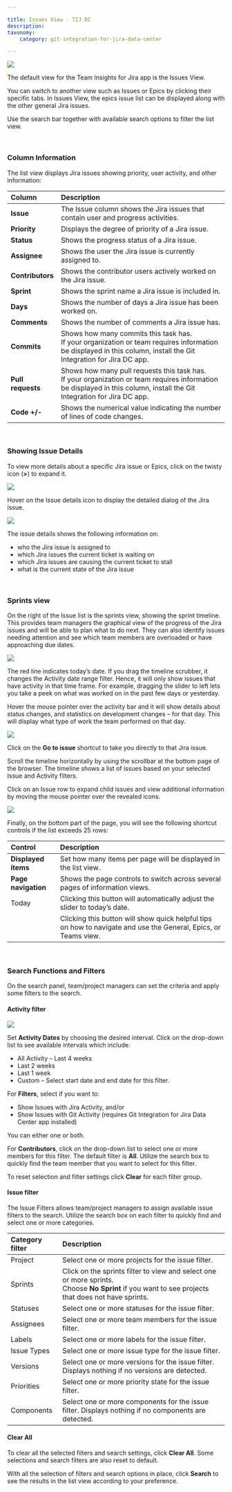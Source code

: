 ```yaml
---

title: Issues View - TIJ DC 
description:
taxonomy:
    category: git-integration-for-jira-data-center

---
```


![](/wp-content/uploads/tij-datacenter-issues-view-start.png)

The default view for the Team Insights for Jira app is the Issues View.

You can switch to another view such as Issues or Epics by clicking their specific tabs. In Issues View, the epics issue list can be displayed along with the other general Jira issues.

Use the search bar together with available search options to filter the list view.

&nbsp;

### Column Information

The list view displays Jira issues showing priority, user activity, and other information:

| Column | Description |
| :--- | :--- |
| **Issue** | The Issue column shows the Jira issues that contain user and progress activities. |
| **Priority** | Displays the degree of priority of a Jira issue. |
| **Status** | Shows the progress status of a Jira issue. |
| **Assignee** | Shows the user the Jira issue is currently assigned to. |
| **Contributors** | Shows the contributor users actively worked on the Jira issue. |
| **Sprint** | Shows the sprint name a Jira issue is included in. |
| **Days** | Shows the number of days a Jira issue has been worked on. |
| **Comments** | Shows the number of comments a Jira issue has. |
| **Commits** | Shows how many commits this task has.<br><div class="bbb-callout bbb--alert"><div class="irow"><div class="ilogobox"><span class="logoimg"></span></div><div class="imsgbox">If your organization or team requires information be displayed in this column, install the Git Integration for Jira DC app.</div></div></div> |
| **Pull requests** | Shows how many pull requests this task has.<br><div class="bbb-callout bbb--alert"><div class="irow"><div class="ilogobox"><span class="logoimg"></span></div><div class="imsgbox">If your organization or team requires information be displayed in this column, install the Git Integration for Jira DC app.</div></div></div> |
| **Code \+\/\-** | Shows the numerical value indicating the number of lines of code changes. |

&nbsp;

### Showing Issue Details

To view more details about a specific Jira issue or Epics, click on the twisty icon (**\>**) to expand it.

![](/wp-content/uploads/tij-datacenter-issue-view-details.png)

Hover on the Issue details icon to display the detailed dialog of the Jira issue.

![](/wp-content/uploads/tij-datacenter-issue-view-details-dialog.png)

The issue details shows the following information on:
*   who the Jira issue is assigned to
*   which Jira issues the current ticket is waiting on
*   which Jira issues are causing the current ticket to stall
*   what is the current state of the Jira issue

&nbsp;

### Sprints view

On the right of the Issue list is the sprints view, showing the sprint timeline. This provides team managers the graphical view of the progress of the Jira issues and will be able to plan what to do next. They can also identify issues needing attention and see which team members are overloaded or have approaching due dates.

![](/wp-content/uploads/tij-datacenter-issue-view-timeline.png)

The red line indicates today’s date. If you drag the timeline scrubber, it changes the Activity date range filter. Hence, it will only show issues that have activity in that time frame. For example, dragging the slider to left lets you take a peek on what was worked on in the past few days or yesterday.

Hover the mouse pointer over the activity bar and it will show details about status changes, and statistics on development changes – for that day. This will display what type of work the team performed on that day.

![](/wp-content/uploads/tij-datacenter-issue-view-timeline-activity-details.png)

Click on the **Go to issue** shortcut to take you directly to that Jira issue.

Scroll the timeline horizontally by using the scrollbar at the bottom page of the browser. The timeline shows a list of issues based on your selected Issue and Activity filters.

Click on an Issue row to expand child issues and view additional information by moving the mouse pointer over the revealed icons.

![](/wp-content/uploads/tij-datacenter-issue-view-timeline-row-details.png)

Finally, on the bottom part of the page, you will see the following shortcut controls if the list exceeds 25 rows:

| Control | Description |
| :--- | :--- |
| **Displayed items** | Set how many items per page will be displayed in the list view. |
| **Page navigation** | Shows the page controls to switch across several pages of information views. |
| Today | Clicking this button will automatically adjust the slider to today’s date. |
| <img src="/wp-content/uploads/gij-question-mark-icon-32.png" style="height:16px;width:auto"> | Clicking this button will show quick helpful tips on how to navigate and use the General, Epics, or Teams view. |

&nbsp;

### Search Functions and Filters

On the search panel, team/project managers can set the criteria and apply some filters to the search.

#### Activity filter

![](/wp-content/uploads/tij-datacenter-issue-view-search-panel.png)

Set **Activity Dates** by choosing the desired interval. Click on the drop-down list to see available intervals which include:

*   All Activity – Last 4 weeks
*   Last 2 weeks
*   Last 1 week
*   Custom – Select start date and end date for this filter.

For **Filters**, select if you want to:

*   Show Issues with Jira Activity, and/or
*   Show Issues with Git Activity (requires Git Integration for Jira Data Center app installed)

You can either one or both.

For **Contributors**, click on the drop-down list to select one or more members for this filter. The default filter is **All**. Utilize the search box to quickly find the team member that you want to select for this filter.

To reset selection and filter settings click **Clear** for each filter group.

#### Issue filter

The Issue Filters allows team/project managers to assign available issue filters to the search. Utilize the search box on each filter to quickly find and select one or more categories.

| Category filter | Description |
| :--- | :--- |
| Project | Select one or more projects for the issue filter. |
| Sprints | Click on the sprints filter to view and select one or more sprints.<br>Choose **No Sprint** if you want to see projects that does not have sprints. |
| Statuses | Select one or more statuses for the issue filter. |
| Assignees | Select one or more team members for the issue filter.
| Labels | Select one or more labels for the issue filter. |
| Issue Types | Select one or more issue type for the issue filter. |
| Versions | Select one or more versions for the issue filter. Displays nothing if no versions are detected. |
| Priorities | Select one or more priority state for the issue filter. |
| Components | Select one or more components for the issue filter. Displays nothing if no components are detected. |

#### Clear All

To clear all the selected filters and search settings, click **Clear All**. Some selections and search filters are also reset to default.

With all the selection of filters and search options in place, click **Search** to see the results in the list view according to your preference.

